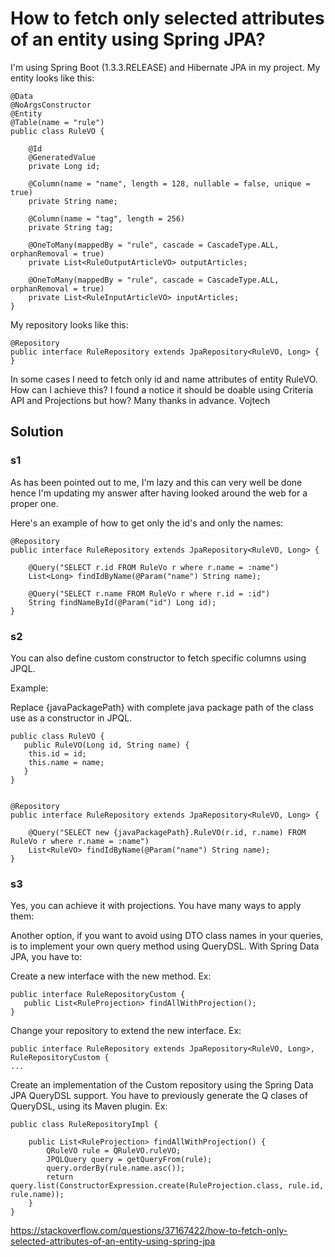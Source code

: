 # How to fetch only selected attributes of an entity using Spring JPA?

I'm using Spring Boot (1.3.3.RELEASE) and Hibernate JPA in my project. My entity looks like this:

```
@Data
@NoArgsConstructor
@Entity
@Table(name = "rule")
public class RuleVO {

    @Id
    @GeneratedValue
    private Long id;

    @Column(name = "name", length = 128, nullable = false, unique = true)
    private String name;

    @Column(name = "tag", length = 256)
    private String tag;

    @OneToMany(mappedBy = "rule", cascade = CascadeType.ALL, orphanRemoval = true)
    private List<RuleOutputArticleVO> outputArticles;

    @OneToMany(mappedBy = "rule", cascade = CascadeType.ALL, orphanRemoval = true)
    private List<RuleInputArticleVO> inputArticles;
}
```

My repository looks like this:

```
@Repository
public interface RuleRepository extends JpaRepository<RuleVO, Long> {
}
```

In some cases I need to fetch only id and name attributes of entity RuleVO. How can I achieve this? I found a notice it should be doable using Criteria API and Projections but how? Many thanks in advance. Vojtech

## Solution

### s1

As has been pointed out to me, I'm lazy and this can very well be done hence I'm updating my answer after having looked around the web for a proper one.

Here's an example of how to get only the id's and only the names:

```
@Repository
public interface RuleRepository extends JpaRepository<RuleVO, Long> {

    @Query("SELECT r.id FROM RuleVo r where r.name = :name")
    List<Long> findIdByName(@Param("name") String name);

    @Query("SELECT r.name FROM RuleVo r where r.id = :id")
    String findNameById(@Param("id") Long id);
}
```

### s2

You can also define custom constructor to fetch specific columns using JPQL.

Example:

Replace {javaPackagePath} with complete java package path of the class use as a constructor in JPQL.

```
public class RuleVO {
   public RuleVO(Long id, String name) {
    this.id = id;
    this.name = name;
   }
}


@Repository
public interface RuleRepository extends JpaRepository<RuleVO, Long> {

    @Query("SELECT new {javaPackagePath}.RuleVO(r.id, r.name) FROM RuleVo r where r.name = :name")
    List<RuleVO> findIdByName(@Param("name") String name);
}

```

### s3

Yes, you can achieve it with projections. You have many ways to apply them:

Another option, if you want to avoid using DTO class names in your queries, is to implement your own query method using QueryDSL. With Spring Data JPA, you have to:

Create a new interface with the new method. Ex:

```
public interface RuleRepositoryCustom {
   public List<RuleProjection> findAllWithProjection();
}

```

Change your repository to extend the new interface. Ex:

```
public interface RuleRepository extends JpaRepository<RuleVO, Long>, RuleRepositoryCustom {
...

```

Create an implementation of the Custom repository using the Spring Data JPA QueryDSL support. You have to previously generate the Q clases of QueryDSL, using its Maven plugin. Ex:

```
public class RuleRepositoryImpl {

    public List<RuleProjection> findAllWithProjection() {
        QRuleVO rule = QRuleVO.ruleVO;
        JPQLQuery query = getQueryFrom(rule);
        query.orderBy(rule.name.asc());
        return query.list(ConstructorExpression.create(RuleProjection.class, rule.id, rule.name));
    }
}
```

https://stackoverflow.com/questions/37167422/how-to-fetch-only-selected-attributes-of-an-entity-using-spring-jpa
